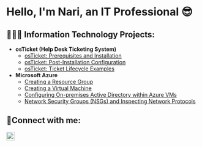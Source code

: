 <h1>Hello, I'm Nari, an IT Professional</a><//h1> 😎

<h2>👨🏽‍💻 Information Technology Projects:</h2>

- <b>osTicket (Help Desk Ticketing System)</b>
  - [osTicket: Prerequisites and Installation](https://github.com/nkgarrett/osticket-prereqs)
  - [osTicket: Post-Installation Configuration](https://github.com/nkgarrett/osticket-post-install-config)
  - [osTicket: Ticket Lifecycle Examples](https://github.com/nkgarrett/ticket-lifecycle)
- <b>Microsoft Azure</b>
  - [Creating a Resource Group](https://github.com/nkgarrett/Resource-Group-Setup)
  - [Creating a Virtual Machine](https://github.com/nkgarrett/Virtual-Machine-Setup)
  - [Configuring On-premises Active Directory within Azure VMs](https://github.com/nkgarrett/configure-ad)
  - [Network Security Groups (NSGs) and Inspecting Network Protocols](https://github.com/nkgarrett/azure-network-protocols)

<h2>🤳Connect with me:</h2>

[<img align="left" alt="Nari | LinkedIn" width="22px" src="https://cdn.jsdelivr.net/npm/simple-icons@v3/icons/linkedin.svg" />][linkedin]

[linkedin]: https://linkedin.com/in/nari-garrett-9b1954199
